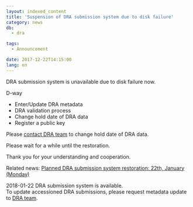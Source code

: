 ```yaml
---
layout: indexed_content
title: 'Suspension of DRA submission system due to disk failure'
category: news
db:
  - dra

tags:
  - Announcement

date: 2017-12-22T14:15:00
lang: en
---
```


<p>DRA submission system is unavailable due to disk failure now.</p>

<p>D-way</p>

<ul class="bottom_space">
    <li>Enter/Update DRA metadata</li>
    <li>DRA validation process</li>
    <li>Change hold date of DRA data</li>
    <li>Register a public key</li>
</ul>

<p>Please <a href="/contact-e.html">contact DRA team</a> to change hold date of DRA data.</p>

<p>Please wait for a while until the restoration.</p>

<p>Thank you for your understanding and cooperation.</p>

<p>Related news: <a href="/news/en/wn180118-e.html">Planned DRA submission system restoration: 22th, January (Monday)</a></p>
<div class="attention no_top">2018-01-22 DRA submission system is available. <br>To update accessioned DRA submissions, please request metadata update to <a href="/contact-e.html">DRA team</a>.</div>
